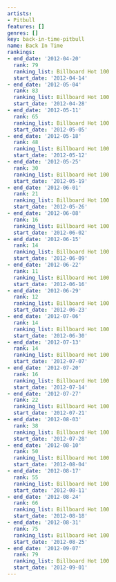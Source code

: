 ```yaml
---
artists:
- Pitbull
features: []
genres: []
key: back-in-time-pitbull
name: Back In Time
rankings:
- end_date: '2012-04-20'
  rank: 79
  ranking_list: Billboard Hot 100
  start_date: '2012-04-14'
- end_date: '2012-05-04'
  rank: 83
  ranking_list: Billboard Hot 100
  start_date: '2012-04-28'
- end_date: '2012-05-11'
  rank: 65
  ranking_list: Billboard Hot 100
  start_date: '2012-05-05'
- end_date: '2012-05-18'
  rank: 48
  ranking_list: Billboard Hot 100
  start_date: '2012-05-12'
- end_date: '2012-05-25'
  rank: 30
  ranking_list: Billboard Hot 100
  start_date: '2012-05-19'
- end_date: '2012-06-01'
  rank: 21
  ranking_list: Billboard Hot 100
  start_date: '2012-05-26'
- end_date: '2012-06-08'
  rank: 16
  ranking_list: Billboard Hot 100
  start_date: '2012-06-02'
- end_date: '2012-06-15'
  rank: 14
  ranking_list: Billboard Hot 100
  start_date: '2012-06-09'
- end_date: '2012-06-22'
  rank: 11
  ranking_list: Billboard Hot 100
  start_date: '2012-06-16'
- end_date: '2012-06-29'
  rank: 12
  ranking_list: Billboard Hot 100
  start_date: '2012-06-23'
- end_date: '2012-07-06'
  rank: 14
  ranking_list: Billboard Hot 100
  start_date: '2012-06-30'
- end_date: '2012-07-13'
  rank: 14
  ranking_list: Billboard Hot 100
  start_date: '2012-07-07'
- end_date: '2012-07-20'
  rank: 16
  ranking_list: Billboard Hot 100
  start_date: '2012-07-14'
- end_date: '2012-07-27'
  rank: 22
  ranking_list: Billboard Hot 100
  start_date: '2012-07-21'
- end_date: '2012-08-03'
  rank: 38
  ranking_list: Billboard Hot 100
  start_date: '2012-07-28'
- end_date: '2012-08-10'
  rank: 50
  ranking_list: Billboard Hot 100
  start_date: '2012-08-04'
- end_date: '2012-08-17'
  rank: 55
  ranking_list: Billboard Hot 100
  start_date: '2012-08-11'
- end_date: '2012-08-24'
  rank: 66
  ranking_list: Billboard Hot 100
  start_date: '2012-08-18'
- end_date: '2012-08-31'
  rank: 75
  ranking_list: Billboard Hot 100
  start_date: '2012-08-25'
- end_date: '2012-09-07'
  rank: 79
  ranking_list: Billboard Hot 100
  start_date: '2012-09-01'
---
```


